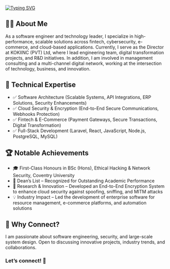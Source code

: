 [![Typing SVG](https://readme-typing-svg.demolab.com?font=Fira+Code&size=25&duration=3000&pause=500&color=F7F7F7&vCenter=true&random=true&width=435&lines=%F0%9F%91%8B+Hi%2C+I'm+a+Software+Engineer%2C+Technology+Consultant+and+Director+at+KOKIINC+(PVT)+Ltd)](https://git.io/typing-svg)

## 🧑‍💼 About Me

As a software engineer and technology leader, I specialize in high-performance, scalable solutions across fintech, cybersecurity, e-commerce, and cloud-based applications.
Currently, I serve as the Director at KOKIINC (PVT) Ltd, where I lead engineering team, digital transformation projects, and R&D initiatives. In addition, I am involved in management consulting and a multi-channel digital network, working at the intersection of technology, business, and innovation.

## 🔹 Technical Expertise
- ✅ Software Architecture (Scalable Systems, API Integrations, ERP Solutions, Security Enhancements)
- ✅ Cloud Security & Encryption (End-to-End Secure Communications, Webhooks Protection)
- ✅ Fintech & E-Commerce (Payment Gateways, Secure Transactions, Digital Transformation)
- ✅ Full-Stack Development (Laravel, React, JavaScript, Node.js, PostgreSQL, MySQL)

## 🏆 Notable Achievements
- 🎓 First-Class Honours in BSc (Hons), Ethical Hacking & Network Security, Coventry University
- 🏅 Dean’s List – Recognized for Outstanding Academic Performance
- 🔬 Research & Innovation – Developed an End-to-End Encryption System to enhance cloud security against spoofing, sniffing, and MITM attacks
- 💡 Industry Impact – Led the development of enterprise software for resource management, e-commerce platforms, and automation solutions

## 📌 Why Connect?
I am passionate about software engineering, security, and large-scale system design. Open to discussing innovative projects, industry trends, and collaborations.

### Let’s connect! 🚀
